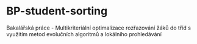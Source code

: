 # BP-student-sorting
Bakalářská práce - Multikriteriální optimalizace rozřazování žáků do tříd s využitím metod evolučních algoritmů a lokálního prohledávání
